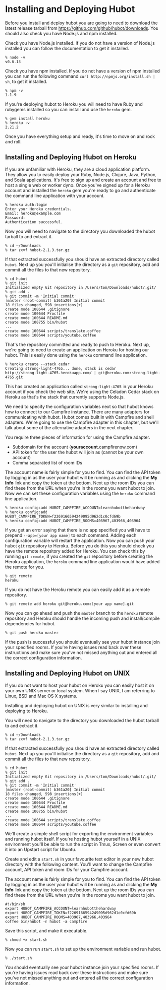 # Installing and Deploying Hubot

Before you install and deploy hubot you are going to need to download the
latest release tarball from https://github.com/github/hubot/downloads. You
should also check you have Node.js and npm installed.

Check you have Node.js installed. If you do not have a version of Node.js
installed you can follow the documentation to get it installed.

    % node -v
    v0.6.13

Check you have npm installed. If you do not have a version of npm installed you
can run the following command `curl http://npmjs.org/install.sh | sh`, to get
it installed.

    % npm -v
    1.1.9

If you're deploying hubot to Heroku you will need to have Ruby and rubygems
installed so you can install and use the `heroku` gem.

    % gem install heroku
    % heroku -v
    2.21.2

Once you have everything setup and ready, it's time to move on and rock and
roll.

## Installing and Deploying Hubot on Heroku

If you are unfamiliar with Heroku, they are a cloud application platform. They
allow you to easily deploy your Ruby, Node.js, Clojure, Java, Python, and Scala
applications. It's free to sign up and create an account and free to host a
single web or worker dyno. Once you've signed up for a Heroku account and
installed the `heroku` gem you're ready to go and authenticate the command line
application with your account.

    % heroku auth:login
    Enter your Heroku credentials.
    Email: heroku@example.com
    Password:
    Authentication successful.

Now you will need to navigate to the directory you downloaded the hubot tarball
to and extract it.

    % cd ~/Downloads
    % tar zxvf hubot-2.1.3.tar.gz

If that extracted successfully you should have an extracted directory called
`hubot`. Next up you you'll initialise the directory as a `git` repository, add
and commit all the files to that new repository.

    % cd hubot
    % git init
    Initialized empty Git repository in /Users/tom/Downloads/hubot/.git/
    % git add .
    % git commit -m 'Initial commit'
    [master (root-commit) b361a20] Initial commit
    18 files changed, 598 insertions(+)
    create mode 100644 .gitignore
    create mode 100644 Procfile
    create mode 100644 README.md
    create mode 100755 bin/hubot
    ...
    create mode 100644 scripts/translate.coffee
    create mode 100644 scripts/youtube.coffee

That's the repository committed and ready to push to Heroku. Next up, we're
going to need to create an application on Heroku for hosting our hubot. This is
easily done using the `heroku` command line application.

    % heroku create --stack cedar
    Creating strong-light-4765... done, stack is cedar
    http://strong-light-4765.herokuapp.com/ | git@heroku.com:strong-light-4765.git

This has created an application called `strong-light-4765` in your Heroku
account if you check the web site. We're using the Celadon Cedar stack on
Heroku as that's the stack that currently supports Node.js.

We need to specify the configuration variables next so that hubot knows how to
connect to our Campfire instance. There are many adapters for communicating
with hubot. Hubot comes built in with Campfire and shell adapters. We're going
to use the Campfire adapter in this chapter, but we'll talk about some of the
alternative adapters in the next chapter.

You require three pieces of information for using the Campfire adapter.

* Subdomain for the account (**youraccount**.campfirenow.com)
* API token for the user the hubot will join as (cannot be your own account)
* Comma separated list of room IDs

The account name is fairly simple for you to find. You can find the API token
by logging in as the user your hubot will be running as and clicking the **My
Info** link and copy the token at the bottom. Next up the room IDs you can find
these from the URL when you're in the rooms you want hubot to join. Now we can
set these configuration variables using the `heroku` command line application.

    % heroku config:add HUBOT_CAMPFIRE_ACCOUNT=learnhubotthehardway
    % heroku config:add HUBOT_CAMPFIRE_TOKEN=f2269166594249095d962d1c0cfd69b
    % heroku config:add HUBOT_CAMPFIRE_ROOMS=403967,403966,403964

If you get an error saying that there is no app specified you will have to
prepend `--app=[your app name]` to each command. Adding each configuration
variable will restart the application. Now you can push your hubot `git`
repository to Heroku. Before you do this you should check you have the remote
repository added for Heroku. You can check this by running `git remote`, if you
created the `git` repository before creating the Heroku application, the
`heroku` command line application would have added the remote for you.

    % git remote
    heroku

If you do not have the Heroku remote you can easily add it as a remote
repository.

    % git remote add heroku git@heroku.com:[your app name].git

Now you can go ahead and push the `master` branch to the `heroku` remote
repository and Heroku should handle the incoming push and install/compile
dependencies for hubot.

    % git push heroku master

If the push is successful you should eventually see your hubot instance join
your specified rooms. If you're having issues read back over these instructions
and make sure you've not missed anything out and entered all the correct
configuration information.

## Installing and Deploying Hubot on UNIX

If you do not want to host your hubot on Heroku you can easily host it on your
own UNIX server or local system. When I say UNIX, I am referring to Linux, BSD
and Mac OS X systems.

Installing and deploying hubot on UNIX is very similar to installing and
deploying to Heroku.

You will need to navigate to the directory you downloaded the hubot tarball to
and extract it.

    % cd ~/Downloads
    % tar zxvf hubot-2.1.3.tar.gz

If that extracted successfully you should have an extracted directory called
`hubot`. Next up you you'll initialise the directory as a `git` repository, add
and commit all the files to that new repository.

    % cd hubot
    % git init
    Initialized empty Git repository in /Users/tom/Downloads/hubot/.git/
    % git add .
    % git commit -m 'Initial commit'
    [master (root-commit) b361a20] Initial commit
    18 files changed, 598 insertions(+)
    create mode 100644 .gitignore
    create mode 100644 Procfile
    create mode 100644 README.md
    create mode 100755 bin/hubot
    ...
    create mode 100644 scripts/translate.coffee
    create mode 100644 scripts/youtube.coffee

We'll create a simple shell script for exporting the environment variables and
running hubot itself. If you're hosting hubot yourself in a UNIX environment
you'll be able to run the script in Tmux, Screen or even convert it into an
Upstart script for Ubuntu.

Create and edit a `start.sh` in your favourite text editor in your new hubot
directory with the following content. You'll want to change the Campfire
account, API token and room IDs for your Campfire account.

The account name is fairly simple for you to find. You can find the API token
by logging in as the user your hubot will be running as and clicking the **My
Info** link and copy the token at the bottom. Next up the room IDs you can find
these from the URL when you're in the rooms you want hubot to join.

    #!/bin/sh
    export HUBOT_CAMPFIRE_ACCOUNT=learnhubotthehardway
    export HUBOT_CAMPFIRE_TOKEN=f2269166594249095d962d1c0cfd69b
    export HUBOT_CAMPFIRE_ROOMS=403967,403966,403964
    coffee bin/hubot -n hubot -a campfire

Save this script, and make it executable.

    % chmod +x start.sh

Now you can run `start.sh` to set up the environment variable and run hubot.

    % ./start.sh

You should eventually see your hubot instance join your specified rooms. If
you're having issues read back over these instructions and make sure you've not
missed anything out and entered all the correct configuration information.
